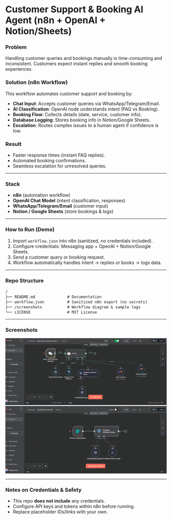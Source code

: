 # Customer Support & Booking AI Agent (n8n + OpenAI + Notion/Sheets)

### Problem
Handling customer queries and bookings manually is time-consuming and inconsistent. Customers expect instant replies and smooth booking experiences.

### Solution (n8n Workflow)
This workflow automates customer support and booking by:
- **Chat Input**: Accepts customer queries via WhatsApp/Telegram/Email.
- **AI Classification**: OpenAI node understands intent (FAQ vs Booking).
- **Booking Flow**: Collects details (date, service, customer info).
- **Database Logging**: Stores booking info in Notion/Google Sheets.
- **Escalation**: Routes complex issues to a human agent if confidence is low.

### Result
- Faster response times (instant FAQ replies).
- Automated booking confirmations.
- Seamless escalation for unresolved queries.

---

### Stack
- **n8n** (automation workflow)
- **OpenAI Chat Model** (intent classification, responses)
- **WhatsApp/Telegram/Email** (customer input)
- **Notion / Google Sheets** (store bookings & logs)

---

### How to Run (Demo)
1. Import `workflow.json` into n8n (sanitized, no credentials included).
2. Configure credentials: Messaging app + OpenAI + Notion/Google Sheets.
3. Send a customer query or booking request.
4. Workflow automatically handles intent → replies or books → logs data.

---

### Repo Structure
```
/  
├── README.md              # Documentation  
├── workflow.json          # Sanitized n8n export (no secrets)  
├── /screenshots           # Workflow diagram & sample logs  
└── LICENSE                # MIT License  
```

---

### Screenshots
![Booking Bot](screenshots/Restaurant-booking-support-Bot.png)
![Knowledge Base](screenshots/Restaurant-booking-Knowledge-Base.png)

---

### Notes on Credentials & Safety
- This repo **does not include** any credentials.
- Configure API keys and tokens within n8n before running.
- Replace placeholder IDs/links with your own.
